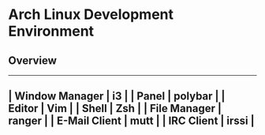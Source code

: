 # Arch Linux Development Environment

## Overview

-----------------------
| Window Manager | i3 |
| Panel | polybar |
| Editor | Vim |
| Shell | Zsh |
| File Manager | ranger |
| E-Mail Client | mutt |
| IRC Client | irssi |
------------------------
